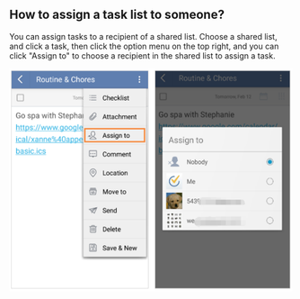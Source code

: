 ## How to assign a task list to someone?
You can assign tasks to a recipient of a shared list. Choose a shared list, and click a task, then click the option menu on the top right, and you can click "Assign to" to choose a recipient in the shared list to assign a task.


![](../images/image2.3.10.3X.png)
